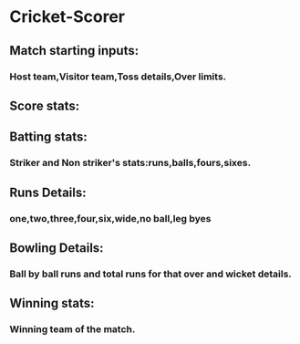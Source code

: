 # Cricket-Scorer
## Match starting inputs:
### Host team,Visitor team,Toss details,Over limits.
## Score stats:
## Batting stats:
### Striker and Non striker's stats:runs,balls,fours,sixes.
## Runs Details:
### one,two,three,four,six,wide,no ball,leg byes
## Bowling Details:
### Ball by ball runs and total runs for that over and wicket details.
## Winning stats:
### Winning team of the match.
  
